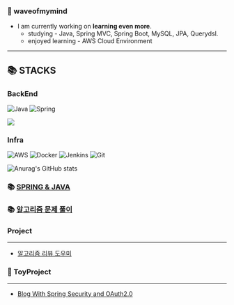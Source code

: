 ### 🌊 waveofmymind
> 

- I am currently working on **learning even more**.
  - studying - Java, Spring MVC, Spring Boot, MySQL, JPA, Querydsl.
  - enjoyed learning - AWS Cloud Environment

---

📚 STACKS
---
### BackEnd

![Java](https://img.shields.io/badge/Java-007396?style=flat-square&logo=java&logoColor=white)
![Spring](https://img.shields.io/badge/Spring-6DB33F?style=flat-square&logo=spring&logoColor=white)

<img src="https://img.shields.io/badge/mysql-4479A1?style=flat-square&logo=mysql&logoColor=white"> 

### Infra

![AWS](https://img.shields.io/badge/AWS-%23FF9900.svg?style=flat-square&logo=amazon-aws&logoColor=white)
![Docker](https://img.shields.io/badge/Docker-2496ED?style=flat-square&logo=docker&logoColor=white)
![Jenkins](https://img.shields.io/badge/Jenkins-%232C5263.svg?style=flat-square&logo=jenkins&logoColor=white)
![Git](https://img.shields.io/badge/Git-F05032.svg?&style=flat-square&logo=Git&logoColor=white)

![Anurag's GitHub stats](https://github-readme-stats.vercel.app/api?username=waveofmymind&show_icons=true&theme=dark)

### 📚 [SPRING & JAVA](https://github.com/waveofmymind/study.git)

### 📚 [알고리즘 문제 풀이](https://github.com/waveofmymind/pythonic)

### Project
---
- [알고리즘 리뷰 도우미](https://github.com/waveofmymind/myarh)

### 📝 ToyProject
---
- [Blog With Spring Security and OAuth2.0](https://github.com/waveofmymind/blog)
